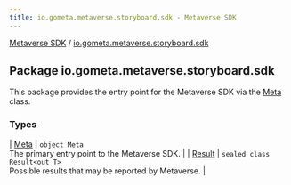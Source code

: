```yaml
---
title: io.gometa.metaverse.storyboard.sdk - Metaverse SDK
---
```


[Metaverse SDK](../index.html) / [io.gometa.metaverse.storyboard.sdk](./index.html)

## Package io.gometa.metaverse.storyboard.sdk

This package provides the entry point for the Metaverse SDK via the [Meta](https://gometa.github.io/meta-android-sdk/io.gometa.metaverse.storyboard.sdk/-meta/index.html) class.

### Types

| [Meta](-meta/index.html) | `object Meta`<br>The primary entry point to the Metaverse SDK. |
| [Result](-result/index.html) | `sealed class Result<out T>`<br>Possible results that may be reported by Metaverse. |

